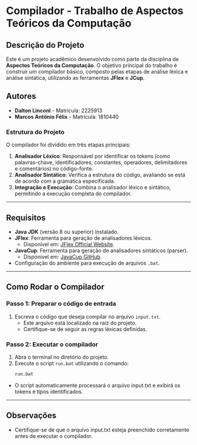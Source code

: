 # Compilador - Trabalho de Aspectos Teóricos da Computação

## Descrição do Projeto

Este é um projeto acadêmico desenvolvido como parte da disciplina de **Aspectos Teóricos da Computação**. O objetivo principal do trabalho é construir um compilador básico, composto pelas etapas de análise léxica e análise sintática, utilizando as ferramentas **JFlex** e **JCup**.

## Autores

- **Dalton Linconl** - Matrícula: 2225913  
- **Marcos Antônio Félix** - Matrícula: 1810440

### Estrutura do Projeto

O compilador foi dividido em três etapas principais:
1. **Analisador Léxico**: Responsável por identificar os tokens (como palavras-chave, identificadores, constantes, operadores, delimitadores e comentários) no código-fonte.
2. **Analisador Sintático**: Verifica a estrutura do código, avaliando se está de acordo com a gramática especificada.
3. **Integração e Execução**: Combina o analisador léxico e sintático, permitindo a execução completa do compilador.

---

## Requisitos

- **Java JDK** (versão 8 ou superior) instalado.
- **JFlex**: Ferramenta para geração de analisadores léxicos.  
  - Disponível em: [JFlex Official Website](https://www.jflex.de/).
- **JavaCup**: Ferramenta para geração de analisadores sintáticos (parser).  
  - Disponível em: [JavaCup GitHub](http://www2.cs.tum.edu/projects/cup/).
- Configuração do ambiente para execução de arquivos `.bat`.

---

## Como Rodar o Compilador

### Passo 1: Preparar o código de entrada
1. Escreva o código que deseja compilar no arquivo `input.txt`.  
   - Este arquivo está localizado na raiz do projeto.
   - Certifique-se de seguir as regras léxicas definidas.

### Passo 2: Executar o compilador
1. Abra o terminal no diretório do projeto.
2. Execute o script `run.bat` utilizando o comando:
   ```bash
   run.bat

- O script automaticamente processará o arquivo input.txt e exibirá os tokens e tipos identificados.

---

## Observações

- Certifique-se de que o arquivo input.txt esteja preenchido corretamente antes de executar o compilador.

